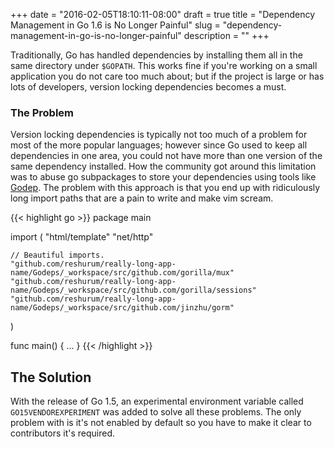 +++
date = "2016-02-05T18:10:11-08:00"
draft = true
title = "Dependency Management in Go 1.6 is No Longer Painful"
slug = "dependency-management-in-go-is-no-longer-painful"
description = ""
+++

Traditionally, Go has handled dependencies by installing them all in the same directory under
`$GOPATH`. This works fine if you're working on a small application you do not care too much about;
but if the project is large or has lots of developers, version locking dependencies becomes a
must.

### The Problem

Version locking dependencies is typically not too much of a problem for most of the more popular
languages; however since Go used to keep all dependencies in one area, you could not have more than
one version of the same dependency installed. How the community got around this limitation was to
abuse go subpackages to store your dependencies using tools like
[Godep](https://github.com/tools/godep). The problem with this approach is that you end up with
ridiculously long import paths that are a pain to write and make vim scream.

{{< highlight go >}}
package main

import (
	"html/template"
	"net/http"

	// Beautiful imports.
	"github.com/reshurum/really-long-app-name/Godeps/_workspace/src/github.com/gorilla/mux"
	"github.com/reshurum/really-long-app-name/Godeps/_workspace/src/github.com/gorilla/sessions"
	"github.com/reshurum/really-long-app-name/Godeps/_workspace/src/github.com/jinzhu/gorm"
)

func main() {
	...
}
{{< /highlight >}}

## The Solution

With the release of Go 1.5, an experimental environment variable called `GO15VENDOREXPERIMENT` was
added to solve all these problems. The only problem with is it's not enabled by default so you
have to make it clear to contributors it's required.
